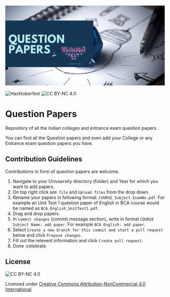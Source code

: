 ![Poster](https://raw.githubusercontent.com/connectrv/Questionpapers/master/display-poster.png)

![Hacktoberfest](https://badgen.net/badge/hacktoberfest/friendly/green/)
![CC BY-NC 4.0](https://img.shields.io/badge/License-CC%20BY--NC%204.0-blue)


# Question Papers
Repository of all the Indian colleges and entrance exam question papers.

You can find all the Question papers and even add your College or any Entrance exam question papers you have.

## Contribution Guidelines

Contributions in form of question papers are welcome. 
1. Navigate to your Univsersity directory (folder) and Year for which you want to add papers.
2. On top right click `Add file` and `Upload files` from the drop down.
3. Rename your papers in following format: `COURSE_Subject_ExamNo.pdf`. For example an Unit Test 1 question paper of English in BCA course would be named as `BCA_English_UnitTest1.pdf`.
4. Drag and drop papers. 
5. In `Commit changes` (commit message section), write in format `COURSE Subject Name: add paper`. For example `BCA English: add paper`.
6. Select `Create a new branch for this commit and start a pull request` below and click `Propose changes`.
7. Fill out the relevent information and click `Create pull request`.
8. Done :celebrate

## License  
![CC BY-NC 4.0](https://licensebuttons.net/l/by-nc/4.0/80x15.png)

Licensed under [Creative Commons Attribution-NonCommercial 4.0 International](https://github.com/connectrv/Questionpapers/blob/master/LICENSE.md). 

